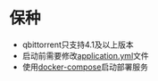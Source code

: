 # 保种


* qbittorrent只支持4.1及以上版本 
* 启动前需要修改[application.yml](https://github.com/joey1029/pter/blob/main/src/main/resources/application.yml)文件
* 使用[docker-compose](https://github.com/joey1029/pter/blob/main/docker-compose.yaml)启动部署服务
